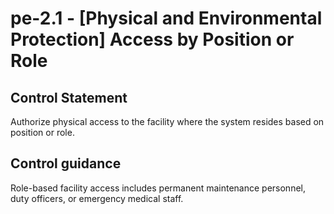 # pe-2.1 - \[Physical and Environmental Protection\] Access by Position or Role

## Control Statement

Authorize physical access to the facility where the system resides based on position or role.

## Control guidance

Role-based facility access includes permanent maintenance personnel, duty officers, or emergency medical staff.
